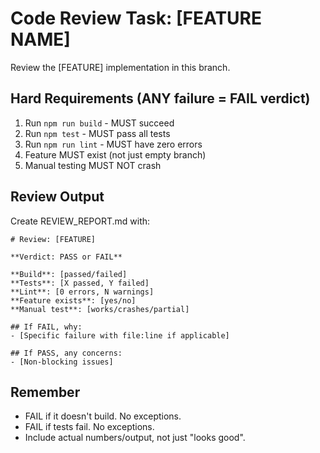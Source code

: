 # Code Review Task: [FEATURE NAME]

Review the [FEATURE] implementation in this branch.

## Hard Requirements (ANY failure = FAIL verdict)

1. Run `npm run build` - MUST succeed
2. Run `npm test` - MUST pass all tests  
3. Run `npm run lint` - MUST have zero errors
4. Feature MUST exist (not just empty branch)
5. Manual testing MUST NOT crash

## Review Output

Create REVIEW_REPORT.md with:

```
# Review: [FEATURE]

**Verdict: PASS or FAIL**

**Build**: [passed/failed]
**Tests**: [X passed, Y failed]  
**Lint**: [0 errors, N warnings]
**Feature exists**: [yes/no]
**Manual test**: [works/crashes/partial]

## If FAIL, why:
- [Specific failure with file:line if applicable]

## If PASS, any concerns:
- [Non-blocking issues]
```

## Remember
- FAIL if it doesn't build. No exceptions.
- FAIL if tests fail. No exceptions.
- Include actual numbers/output, not just "looks good".